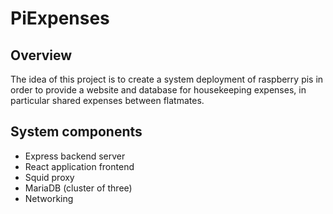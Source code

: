# PiExpenses

## Overview 

The idea of this project is to create a system deployment of raspberry pis in order to provide a website and database for housekeeping expenses, in particular shared expenses between flatmates.

## System components

- Express backend server
- React application frontend
- Squid proxy
- MariaDB (cluster of three)
- Networking

